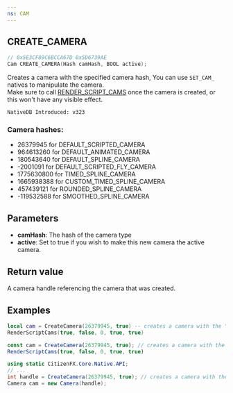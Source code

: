 ```yaml
---
ns: CAM
---
```

## CREATE_CAMERA

```c
// 0x5E3CF89C6BCCA67D 0x5D6739AE
Cam CREATE_CAMERA(Hash camHash, BOOL active);
```
Creates a camera with the specified camera hash, You can use `SET_CAM_` natives to manipulate the camera.  
Make sure to call [RENDER_SCRIPT_CAMS](#_0x07E5B515DB0636FC) once the camera is created, or this won't have any visible effect.

```
NativeDB Introduced: v323
```

### Camera hashes:
- 26379945 for DEFAULT_SCRIPTED_CAMERA 
- 964613260 for DEFAULT_ANIMATED_CAMERA
- 180543640 for DEFAULT_SPLINE_CAMERA
- -2001091 for DEFAULT_SCRIPTED_FLY_CAMERA
- 1775630800 for TIMED_SPLINE_CAMERA
- 1665938388 for CUSTOM_TIMED_SPLINE_CAMERA
- 457439121 for ROUNDED_SPLINE_CAMERA
- -119532588 for SMOOTHED_SPLINE_CAMERA

## Parameters
* **camHash**: The hash of the camera type
* **active**: Set to true if you wish to make this new camera the active camera.

## Return value
A camera handle referencing the camera that was created.



## Examples
```lua
local cam = CreateCamera(26379945, true) -- creates a camera with the "DEFAULT_SCRIPTED_CAMERA" type
RenderScriptCams(true, false, 0, true, true)
```

```js
const cam = CreateCamera(26379945, true); // creates a camera with the "DEFAULT_SCRIPTED_CAMERA" type
RenderScriptCams(true, false, 0, true, true)
```

```cs
using static CitizenFX.Core.Native.API;
// ...
int handle = CreateCamera(26379945, true); // creates a camera with the "DEFAULT_SCRIPTED_CAMERA" type
Camera cam = new Camera(handle);
```